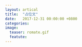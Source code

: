 ```yaml
---
layout: artical
title:  "占位文"
date:   2017-12-31 00:00:00 +0800
categories:
image: 
  teaser: romate.gif
  featute: 
---
```



